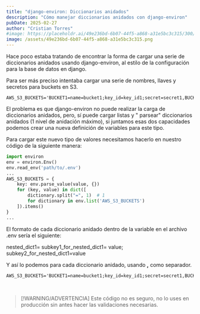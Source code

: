 ```yaml
---
title: "django-environ: Diccionarios anidados"
description: "Cómo manejar diccionarios anidados con django-environ"
pubDate: 2025-02-27
author: "Cristian Torres"
#image: https://placeholdr.ai/49e236bd-6b07-44f5-a868-a31e5bc3c315/300/200
image: /assets/49e236bd-6b07-44f5-a868-a31e5bc3c315.png
---
```


Hace poco estaba tratando de encontrar la forma de cargar una serie de
diccionarios anidados usando django-environ, al
estilo de la configuración para la base de datos en django.

Para ser más preciso intentaba cargar una serie de nombres, llaves y secretos
para buckets en S3.

```dotenv title=".env"
AWS_S3_BUCKETS='BUCKET1=name=bucket1;key_id=key_id1;secret=secret1,BUCKET2=name=bucket2;key_id=key_id2,secret=secret2'
```

El problema es que django-environ no puede realizar la carga de diccionarios
anidados, pero, sí puede cargar listas y "
parsear" diccionarios anidados (1 nivel de anidación máximo), si juntamos esas
dos capacidades podemos crear una nueva
definición de variables para este tipo.

Para cargar este nuevo tipo de valores necesitamos hacerlo en nuestro código de
la siguiente manera:

```python title="settings.py"
import environ
env = environ.Env()
env.read_env('path/to/.env')
...
AWS_S3_BUCKETS = {
    key: env.parse_value(value, {}) 
    for (key, value) in dict([
        dictionary.split("=", 1)  # 1
        for dictionary in env.list('AWS_S3_BUCKETS')
    ]).items()
}
...
```

El formato de cada diccionario anidado dentro de la variable en el archivo .env
sería el siguiente:

<span class="text-red-400">nested_dict1</span>=<span class="text-blue-400">
subkey1_for_nested_dict1</span>=<span class="text-green-400">
value</span>;<span class="text-blue-400">
subkey2_for_nested_dict1</span>=<span class="text-green-400">value</span>

Y así lo podemos para cada diccionario anidado,
usando <strong class="text-orange-400">,</strong> como separador.

```dotenv title=".env"
AWS_S3_BUCKETS='BUCKET1=name=bucket1;key_id=key_id1;secret=secret1,BUCKET2=name=bucket2;key_id=key_id2;secret=secret2'
```

<br/>

> [!WARNING/ADVERTENCIA]
> Este código no es seguro, no lo uses en producción sin antes hacer las
> validaciones necesarias.
